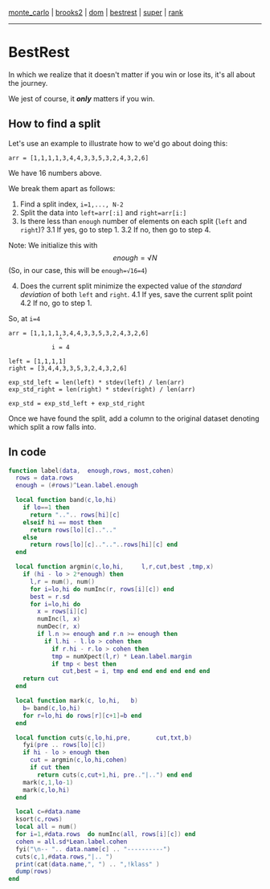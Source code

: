 [monte_carlo](monte_carlo.md) | [brooks2](brooks.md) | [dom](dom.md) | [bestrest](bestrest.md) | [super](super.md) | [rank](rank.md)

----

# BestRest

In which we realize that it doesn't matter
if you win or lose its, it's all about the journey. 

We jest of course, it __*only*__ matters if you win.



## How to find a split

Let's use an example to illustrate how to we'd go about doing this:

```
arr = [1,1,1,1,3,4,4,3,3,5,3,2,4,3,2,6]
```

We have 16 numbers above. 


We break them apart as follows:

1. Find a split index, `i=1,..., N-2`
2. Split the data into `left=arr[:i]` and `right=arr[i:]`
3. Is there less than `enough` number of elements on each split (`left` and `right`)? 
    3.1 If yes, go to step 1.
    3.2 If no, then go to step 4.

Note: We initialize this with
    $$enough=√N$$ (So, in our case, this will be `enough=√16=4`)

4. Does the current split minimize the expected value of the $standard$ $deviation$ of both `left` and `right`. 
    4.1 If yes, save the current  split point
    4.2 If no, go to step 1.

So, at `i=4`

```
arr = [1,1,1,1,3,4,4,3,3,5,3,2,4,3,2,6]
              ^
            i = 4

left = [1,1,1,1]
right = [3,4,4,3,3,5,3,2,4,3,2,6]

exp_std_left = len(left) * stdev(left) / len(arr)
exp_std_right = len(right) * stdev(right) / len(arr)

exp_std = exp_std_left + exp_std_right
```

Once we have found the split, add a column to the original dataset denoting which split a row falls into.


## In code

```lua
function label(data,  enough,rows, most,cohen)
  rows = data.rows
  enough = (#rows)^Lean.label.enough

  local function band(c,lo,hi)
    if lo==1 then
      return "..".. rows[hi][c]
    elseif hi == most then
      return rows[lo][c]..".."
    else
      return rows[lo][c]..".."..rows[hi][c] end
  end

  local function argmin(c,lo,hi,     l,r,cut,best ,tmp,x)
    if (hi - lo > 2*enough) then
      l,r = num(), num()
      for i=lo,hi do numInc(r, rows[i][c]) end
      best = r.sd
      for i=lo,hi do
        x = rows[i][c]
        numInc(l, x)
        numDec(r, x)
        if l.n >= enough and r.n >= enough then
          if l.hi - l.lo > cohen then
            if r.hi - r.lo > cohen then
            tmp = numXpect(l,r) * Lean.label.margin
            if tmp < best then
               cut,best = i, tmp end end end end end end
    return cut
  end

  local function mark(c, lo,hi,   b)
    b= band(c,lo,hi)
    for r=lo,hi do rows[r][c+1]=b end
  end

  local function cuts(c,lo,hi,pre,       cut,txt,b)
    fyi(pre .. rows[lo][c])
    if hi - lo > enough then
      cut = argmin(c,lo,hi,cohen)
      if cut then
        return cuts(c,cut+1,hi, pre.."|..") end end
    mark(c,1,lo-1)
    mark(c,lo,hi)
  end

  local c=#data.name
  ksort(c,rows)
  local all = num()
  for i=1,#data.rows  do numInc(all, rows[i][c]) end
  cohen = all.sd*Lean.label.cohen
  fyi("\n-- ".. data.name[c] .. "----------")
  cuts(c,1,#data.rows,"|.. ")
  print(cat(data.name,", ") .. ",!klass" )
  dump(rows)
end
  ```